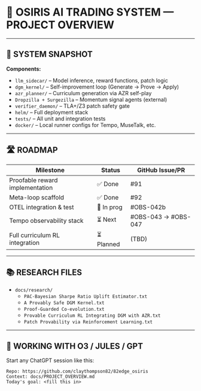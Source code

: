 # 🧠 OSIRIS AI TRADING SYSTEM — PROJECT OVERVIEW

---

## 🔧 SYSTEM SNAPSHOT

**Components:**
- `llm_sidecar/` – Model inference, reward functions, patch logic
- `dgm_kernel/` – Self-improvement loop (Generate → Prove → Apply)
- `azr_planner/` – Curriculum generation via AZR self-play
- `Dropzilla + Surgezilla` – Momentum signal agents (external)
- `verifier_daemon/` – TLA+/Z3 patch safety gate
- `helm/` – Full deployment stack
- `tests/` – All unit and integration tests
- `docker/` – Local runner configs for Tempo, MuseTalk, etc.

---

## 🛣️ ROADMAP

| Milestone                          | Status     | GitHub Issue/PR                 |
| ---------------------------------- | ---------- | ------------------------------- |
| Proofable reward implementation   | ✅ Done     | #91                             |
| Meta-loop scaffold                 | ✅ Done     | #92                             |
| OTEL integration & test           | 🔄 In prog | #OBS-042b                       |
| Tempo observability stack         | ⏳ Next     | #OBS-043 → #OBS-047             |
| Full curriculum RL integration    | ⏳ Planned | (TBD)                           |

---

## 📚 RESEARCH FILES

- `docs/research/`
  - `PAC-Bayesian Sharpe Ratio Uplift Estimator.txt`
  - `A Provably Safe DGM Kernel.txt`
  - `Proof-Guarded Co-evolution.txt`
  - `Provable Curriculum RL Integrating DGM with AZR.txt`
  - `Patch Provability via Reinforcement Learning.txt`

---

## 🤖 WORKING WITH O3 / JULES / GPT

Start any ChatGPT session like this:

```text
Repo: https://github.com/claythompson82/82edge_osiris  
Context: docs/PROJECT_OVERVIEW.md  
Today's goal: <fill this in>
